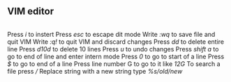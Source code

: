 ## VIM editor

```bash


```
Press _i_ to instert
Press _esc_ to escape dit mode
Write _:wq_ to save file and quit VIM
Write _:q!_ to quit VIM and discard changes
Press _dd_ to delete entire line
Press _d10d_ to delete 10 lines
Press _u_ to undo changes
Press _shift a_ to go to end of line and enter intern mode
Press _0_ to go to start of a line
Press _$_ to go to end of a line
Press line number G to go to it like _12G_
To search a file press _/_
Replace string with a new string type _%s/old/new_